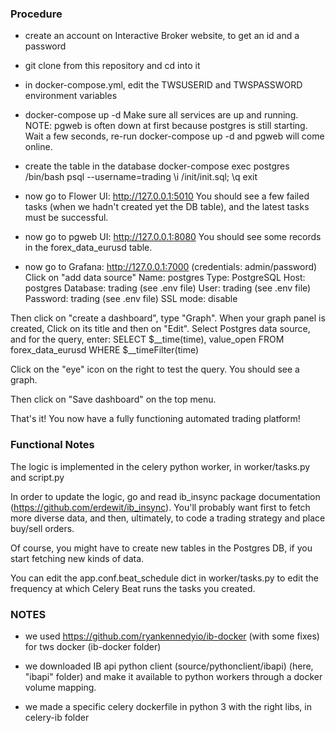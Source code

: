 


### Procedure

- create an account on Interactive Broker website, to get an id and a password

- git clone from this repository and cd into it

- in docker-compose.yml, edit the TWSUSERID and TWSPASSWORD environment variables

- docker-compose up -d
Make sure all services are up and running.
NOTE: pgweb is often down at first because postgres is still starting. Wait a few seconds,
re-run docker-compose up -d and pgweb will come online.

- create the table in the database
docker-compose exec postgres /bin/bash
psql --username=trading
\i /init/init.sql;
\q
exit

- now go to Flower UI:  http://127.0.0.1:5010
You should see a few failed tasks (when we hadn't created yet the DB table), and the latest
tasks must be successful.

- now go to pgweb UI: http://127.0.0.1:8080
You should see some records in the forex_data_eurusd table.

- now go to Grafana: http://127.0.0.1:7000  (credentials: admin/password)
Click on "add data source"
Name: postgres
Type: PostgreSQL
Host: postgres
Database: trading (see .env file)
User: trading (see .env file)
Password: trading (see .env file)
SSL mode: disable

Then click on "create a dashboard", type "Graph". When your graph panel is created,
Click on its title and then on "Edit".
Select Postgres data source, and for the query, enter:
SELECT
  $__time(time),
  value_open
FROM
  forex_data_eurusd
WHERE
  $__timeFilter(time)

Click on the "eye" icon on the right to test the query. You should see a graph.

Then click on "Save dashboard" on the top menu.


That's it! You now have a fully functioning automated trading platform!



### Functional Notes

The logic is implemented in the celery python worker, in worker/tasks.py and script.py

In order to update the logic, go and read ib_insync package documentation (https://github.com/erdewit/ib_insync). You'll probably want first to fetch more diverse data, and then, ultimately,
to code a trading strategy and place buy/sell orders.

Of course, you might have to create new tables in the Postgres DB, if you start fetching new kinds of data.

You can edit the app.conf.beat_schedule dict in worker/tasks.py to edit the frequency at which
Celery Beat runs the tasks you created.



### NOTES

- we used https://github.com/ryankennedyio/ib-docker (with some fixes) for tws docker (ib-docker folder)

- we downloaded IB api python client (source/pythonclient/ibapi) (here, "ibapi" folder) and make it available to python workers through a docker volume mapping.

- we made a specific celery dockerfile in python 3 with the right libs, in celery-ib folder
